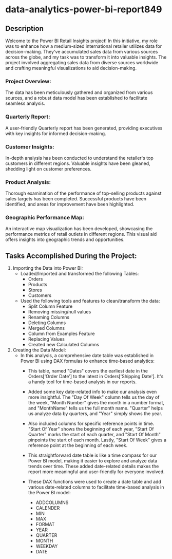 # data-analytics-power-bi-report849
## Description
Welcome to the Power BI Retail Insights project! In this initiative, my role was to enhance how a medium-sized international retailer utilizes data for decision-making. They've accumulated sales data from various sources across the globe, and my task was to transform it into valuable insights. The project involved aggregating sales data from diverse sources worldwide and crafting meaningful visualizations to aid decision-making.

### Project Overview:

The data has been meticulously gathered and organized from various sources, and a robust data model has been established to facilitate seamless analysis.

### Quarterly Report:

A user-friendly Quarterly report has been generated, providing executives with key insights for informed decision-making.

### Customer Insights:

In-depth analysis has been conducted to understand the retailer's top customers in different regions. Valuable insights have been gleaned, shedding light on customer preferences.

### Product Analysis:

Thorough examination of the performance of top-selling products against sales targets has been completed. Successful products have been identified, and areas for improvement have been highlighted.

### Geographic Performance Map:

An interactive map visualization has been developed, showcasing the performance metrics of retail outlets in different regions. This visual aid offers insights into geographic trends and opportunities.

## Tasks Accomplished During the Project:

1. Importing the Data into Power BI:
   - Loaded/Imported and transformed the following Tables:
     - Orders
     - Products
     - Stores
     - Customers
   - Used the following tools and features to clean/transform the data:
     -  Split Column Feature
     -  Removing missing/null values
     -  Renaming Columns
     -  Deleting Columns
     -  Merged Columns
     -  Column from Examples Feature
     -  Replacing Values
     -  Created new Calculated Columns
 2. Creating the Data Model:
      - In this analysis, a comprehensive date table was established in Power BI using DAX formulas to enhance time-based analytics:
         - This table, named "Dates" covers the earliest date in the Orders['Order Date'] to the latest in Orders['Shipping Date']. It's a handy tool for time-based analysis in our reports.
         - Added some key date-related info to make our analysis even more insightful. The "Day Of Week" column tells us the day of the week, "Month Number" gives the month in a number format, and "MonthName" tells us the full month name. "Quarter" helps us analyze data by quarters, and "Year" simply shows the year.
         - Also included columns for specific reference points in time. "Start Of Year" shows the beginning of each year, "Start Of Quarter" marks the start of each quarter, and "Start Of Month" pinpoints the start of each month. Lastly, "Start Of Week" gives a reference point at the beginning of each week.
         - This straightforward date table is like a time compass for our Power BI model, making it easier to explore and analyze data trends over time. These added date-related details makes the report more meaningful and user-friendly for everyone involved.
         - These DAX functions were used to create a date table and add various date-related columns to facilitate time-based analysis in the Power BI model:
      
            - ADDCOLUMNS
            - CALENDER
            - MIN
            - MAX
            - FORMAT
            - YEAR
            - QUARTER
            - MONTH
            - WEEKDAY
            - DATE
   

